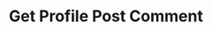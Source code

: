 ---
title: Get Profile Post Comment
excerpt: |-
  Detail information of a profile post comment.

  Required scopes:
  + **read**
api:
  file: forum.json
  operationId: ProfilePosts.Comments.Get
hidden: false
---